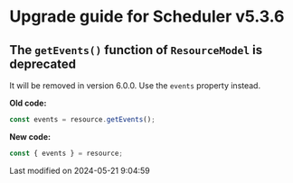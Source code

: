 # Upgrade guide for Scheduler v5.3.6

## The `getEvents()` function of `ResourceModel` is deprecated

It will be removed in version 6.0.0. Use the `events` property instead.

**Old code:**

```javascript
const events = resource.getEvents();
```

**New code:**

```javascript
const { events } = resource;
```


<p class="last-modified">Last modified on 2024-05-21 9:04:59</p>